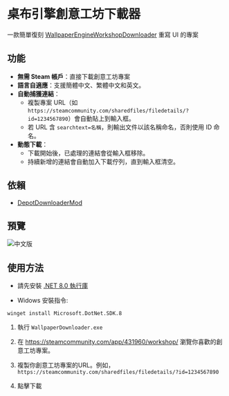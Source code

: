# 桌布引擎創意工坊下載器

一款簡單復刻 [WallpaperEngineWorkshopDownloader](https://github.com/oureveryday/WallpaperEngineWorkshopDownloader) 重寫 UI 的專案

## 功能  

- **無需 Steam 帳戶**：直接下載創意工坊專案
- **語言自適應**：支援簡體中文、繁體中文和英文。
- **自動捕獲連結**：
  - 複製專案 URL（如 `https://steamcommunity.com/sharedfiles/filedetails/?id=1234567890`）會自動貼上到輸入框。
  - 若 URL 含 `searchtext=名稱`，則輸出文件以該名稱命名，否則使用 ID 命名。
- **動態下載**：
  - 下載開始後，已處理的連結會從輸入框移除。
  - 持續新增的連結會自動加入下載佇列，直到輸入框清空。

## 依賴  

- [DepotDownloaderMod](https://github.com/oureveryday/DepotDownloaderMod)

## 預覽

![中文版](https://github.com/user-attachments/assets/cf9acb4a-f7bd-422a-a6ec-916c266b44c6)


## 使用方法  

* 請先安裝 [.NET 8.0 執行庫](https://dotnet.microsoft.com/download/dotnet/8.0/runtime)

* Widows 安裝指令:
```
winget install Microsoft.DotNet.SDK.8
```

1. 執行 `WallpaperDownloader.exe`

2. 在 <https://steamcommunity.com/app/431960/workshop/> 瀏覽你喜歡的創意工坊專案。

3. 複製你創意工坊專案的URL。例如，`https://steamcommunity.com/sharedfiles/filedetails/?id=1234567890`

4. 點擊下載